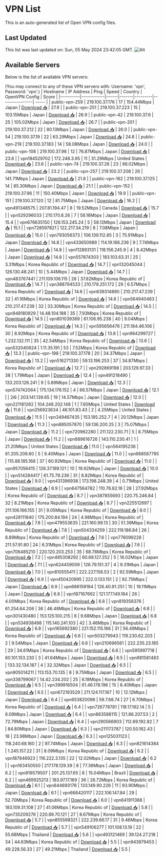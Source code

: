 # VPN List

This is an auto-generated list of Open VPN config files.

## Last Updated

This list was last updated on: Sun, 05 May 2024 23:42:05 GMT.
![Alt](https://repobeats.axiom.co/api/embed/186b98318ef1479477931607c1ad7d823f12451f.svg "Repobeats analytics image")

## Available Servers

Below is the list of available VPN servers:

(You may connect to any of these VPN servers with: Username: 'vpn', Password: 'vpn'.)
| Hostname | IP Address | Ping | Speed | Country | OpenVPN Config | Score |
|----------|------------|------|-------|---------|----------------| ----- |
| public-vpn-259 | 219.100.37.176 | 17 | 154.44Mbps | Japan | [Download 📥](./configs/server_0_JP.ovpn) | 27.9 |
| public-vpn-251 | 219.100.37.223 | 15 | 103.15Mbps | Japan | [Download 📥](./configs/server_1_JP.ovpn) | 26.9 |
| public-vpn-42 | 219.100.37.6 | 25 | 105.02Mbps | Japan | [Download 📥](./configs/server_2_JP.ovpn) | 26.7 |
| public-vpn-201 | 219.100.37.212 | 22 | 80.13Mbps | Japan | [Download 📥](./configs/server_3_JP.ovpn) | 26.0 |
| public-vpn-54 | 219.100.37.19 | 22 | 63.29Mbps | Japan | [Download 📥](./configs/server_4_JP.ovpn) | 24.8 |
| public-vpn-219 | 219.100.37.183 | 14 | 58.08Mbps | Japan | [Download 📥](./configs/server_5_JP.ovpn) | 24.0 |
| public-vpn-108 | 219.100.37.98 | 12 | 76.87Mbps | Japan | [Download 📥](./configs/server_6_JP.ovpn) | 23.6 |
| vpn184529702 | 172.248.3.95 | 11 | 31.29Mbps | United States | [Download 📥](./configs/server_7_US.ovpn) | 23.6 |
| public-vpn-74 | 219.100.37.26 | 23 | 86.02Mbps | Japan | [Download 📥](./configs/server_8_JP.ovpn) | 23.2 |
| public-vpn-257 | 219.100.37.208 | 26 | 141.71Mbps | Japan | [Download 📥](./configs/server_9_JP.ovpn) | 21.8 |
| public-vpn-162 | 219.100.37.125 | 14 | 85.30Mbps | Japan | [Download 📥](./configs/server_10_JP.ovpn) | 21.1 |
| public-vpn-152 | 219.100.37.96 | 11 | 150.40Mbps | Japan | [Download 📥](./configs/server_11_JP.ovpn) | 19.9 |
| public-vpn-151 | 219.100.37.120 | 12 | 81.75Mbps | Japan | [Download 📥](./configs/server_12_JP.ovpn) | 16.2 |
| vpn491348575 | 207.81.194.47 | 8 | 19.52Mbps | Canada | [Download 📥](./configs/server_13_CA.ovpn) | 15.7 |
| vpn529296033 | 210.170.8.26 | 7 | 58.16Mbps | Japan | [Download 📥](./configs/server_14_JP.ovpn) | 15.4 |
| vpn676635150 | 126.153.245.24 | 5 | 58.12Mbps | Japan | [Download 📥](./configs/server_15_JP.ovpn) | 15.1 |
| vpn728597821 | 122.217.34.219 | 8 | 7.08Mbps | Japan | [Download 📥](./configs/server_16_JP.ovpn) | 15.0 |
| vpn793056373 | 106.139.112.85 | 3 | 75.91Mbps | Japan | [Download 📥](./configs/server_17_JP.ovpn) | 14.8 |
| vpn433650989 | 114.19.166.236 | 9 | 7.74Mbps | Japan | [Download 📥](./configs/server_18_JP.ovpn) | 14.8 |
| vpn112893131 | 118.156.245.9 | 4 | 8.42Mbps | Japan | [Download 📥](./configs/server_19_JP.ovpn) | 14.8 |
| vpn557874303 | 183.103.63.31 | 25 | 3.31Mbps | Korea Republic of | [Download 📥](./configs/server_20_KR.ovpn) | 14.7 |
| vpn132045044 | 126.130.48.241 | 10 | 5.44Mbps | Japan | [Download 📥](./configs/server_21_JP.ovpn) | 14.7 |
| vpn483767441 | 211.109.106.115 | 28 | 37.82Mbps | Korea Republic of | [Download 📥](./configs/server_22_KR.ovpn) | 14.7 |
| vpn388794533 | 210.179.251.172 | 29 | 6.57Mbps | Korea Republic of | [Download 📥](./configs/server_23_KR.ovpn) | 14.6 |
| vpn639314890 | 210.217.47.239 | 32 | 41.16Mbps | Korea Republic of | [Download 📥](./configs/server_24_KR.ovpn) | 14.6 |
| vpn564940463 | 210.217.47.239 | 32 | 33.30Mbps | Korea Republic of | [Download 📥](./configs/server_25_KR.ovpn) | 14.5 |
| vpn948180929 | 14.48.104.188 | 35 | 7.93Mbps | Korea Republic of | [Download 📥](./configs/server_26_KR.ovpn) | 14.5 |
| vpn801039369 | 61.106.95.238 | 40 | 9.04Mbps | Korea Republic of | [Download 📥](./configs/server_27_KR.ovpn) | 14.3 |
| vpn595656476 | 211.184.46.106 | 30 | 8.92Mbps | Korea Republic of | [Download 📥](./configs/server_28_KR.ovpn) | 13.8 |
| vpn964299727 | 1.232.132.111 | 35 | 42.54Mbps | Korea Republic of | [Download 📥](./configs/server_29_KR.ovpn) | 13.6 |
| vpn532040624 | 1.11.35.191 | 53 | 7.52Mbps | Korea Republic of | [Download 📥](./configs/server_30_KR.ovpn) | 13.3 |
| public-vpn-198 | 219.100.37.178 | 20 | 34.37Mbps | Japan | [Download 📥](./configs/server_31_JP.ovpn) | 13.2 |
| vpn516271330 | 59.13.196.253 | 37 | 34.87Mbps | Korea Republic of | [Download 📥](./configs/server_32_KR.ovpn) | 12.7 |
| vpn292869198 | 203.129.97.33 | 38 | 1.79Mbps | Japan | [Download 📥](./configs/server_33_JP.ovpn) | 12.4 |
| vpn491218490 | 133.203.126.241 | 9 | 5.89Mbps | Japan | [Download 📥](./configs/server_34_JP.ovpn) | 12.3 |
| vpn574742064 | 175.134.176.152 | 4 | 66.57Mbps | Japan | [Download 📥](./configs/server_35_JP.ovpn) | 12.1 |
| 2i6 | 203.141.139.65 | 19 | 14.57Mbps | Japan | [Download 📥](./configs/server_36_JP.ovpn) | 12.0 |
| vpn221181262 | 104.248.202.148 | 1 | 7.60Mbps | United States | [Download 📥](./configs/server_37_US.ovpn) | 11.6 |
| vpn256923634 | 46.101.83.43 | 2 | 4.25Mbps | United States | [Download 📥](./configs/server_38_US.ovpn) | 11.5 |
| vpn349467435 | 153.195.252.7 | 4 | 20.12Mbps | Japan | [Download 📥](./configs/server_39_JP.ovpn) | 11.3 |
| vpn885057870 | 59.136.200.25 | 3 | 75.07Mbps | Japan | [Download 📥](./configs/server_40_JP.ovpn) | 11.2 |
| vpn720962280 | 211.122.230.71 | 5 | 8.75Mbps | Japan | [Download 📥](./configs/server_41_JP.ovpn) | 11.2 |
| vpn889616726 | 143.110.230.41 | 1 | 21.20Mbps | United States | [Download 📥](./configs/server_42_US.ovpn) | 11.0 |
| vpn564195238 | 61.205.209.60 | 5 | 9.40Mbps | Japan | [Download 📥](./configs/server_43_JP.ovpn) | 11.0 |
| vpn988587795 | 115.88.185.168 | 37 | 60.92Mbps | Korea Republic of | [Download 📥](./configs/server_44_KR.ovpn) | 11.0 |
| vpn957056415 | 126.37.189.121 | 10 | 19.92Mbps | Japan | [Download 📥](./configs/server_45_JP.ovpn) | 10.0 |
| vpn514284417 | 61.75.79.236 | 31 | 8.82Mbps | Korea Republic of | [Download 📥](./configs/server_46_KR.ovpn) | 9.0 |
| vpn431396938 | 173.198.248.39 | 4 | 0.71Mbps | United States | [Download 📥](./configs/server_47_US.ovpn) | 8.9 |
| vpn647564782 | 110.76.82.16 | 28 | 27.92Mbps | Korea Republic of | [Download 📥](./configs/server_48_KR.ovpn) | 8.7 |
| vpn387855693 | 220.75.246.84 | 32 | 8.21Mbps | Korea Republic of | [Download 📥](./configs/server_49_KR.ovpn) | 8.7 |
| vpn225512697 | 211.106.166.155 | 31 | 9.05Mbps | Korea Republic of | [Download 📥](./configs/server_50_KR.ovpn) | 8.0 |
| vpn428111840 | 175.200.84.194 | 24 | 4.98Mbps | Korea Republic of | [Download 📥](./configs/server_51_KR.ovpn) | 7.8 |
| vpn479553635 | 221.160.99.13 | 30 | 51.39Mbps | Korea Republic of | [Download 📥](./configs/server_52_KR.ovpn) | 7.6 |
| vpn504334259 | 222.119.186.84 | 26 | 8.89Mbps | Korea Republic of | [Download 📥](./configs/server_53_KR.ovpn) | 7.6 |
| vpn776099228 | 211.57.91.80 | 24 | 6.31Mbps | Korea Republic of | [Download 📥](./configs/server_54_KR.ovpn) | 7.6 |
| vpn706485210 | 220.120.203.253 | 35 | 68.78Mbps | Korea Republic of | [Download 📥](./configs/server_55_KR.ovpn) | 7.2 |
| vpn485308292 | 60.68.127.252 | 5 | 16.02Mbps | Japan | [Download 📥](./configs/server_56_JP.ovpn) | 7.1 |
| vpn624459009 | 126.79.151.37 | 4 | 9.31Mbps | Japan | [Download 📥](./configs/server_57_JP.ovpn) | 7.0 |
| vpn810555411 | 222.227.156.53 | 2 | 92.59Mbps | Japan | [Download 📥](./configs/server_58_JP.ovpn) | 6.9 |
| vpn450420995 | 222.0.133.151 | 2 | 92.75Mbps | Japan | [Download 📥](./configs/server_59_JP.ovpn) | 6.9 |
| vpn686159184 | 126.40.91.251 | 10 | 19.11Mbps | Japan | [Download 📥](./configs/server_60_JP.ovpn) | 6.8 |
| vpn187167662 | 121.177.149.184 | 26 | 4.00Mbps | Korea Republic of | [Download 📥](./configs/server_61_KR.ovpn) | 6.8 |
| vpn819358376 | 61.254.64.206 | 36 | 46.48Mbps | Korea Republic of | [Download 📥](./configs/server_62_KR.ovpn) | 6.8 |
| vpn301430480 | 153.125.100.215 | 8 | 9.68Mbps | Japan | [Download 📥](./configs/server_63_JP.ovpn) | 6.8 |
| vpn534938498 | 115.140.241.103 | 42 | 3.46Mbps | Korea Republic of | [Download 📥](./configs/server_64_KR.ovpn) | 6.8 |
| vpn165692380 | 221.152.115.166 | 31 | 56.49Mbps | Korea Republic of | [Download 📥](./configs/server_65_KR.ovpn) | 6.6 |
| vpn503279943 | 119.230.62.203 | 2 | 9.54Mbps | Japan | [Download 📥](./configs/server_66_JP.ovpn) | 6.6 |
| vpn210696561 | 222.235.23.185 | 29 | 34.61Mbps | Korea Republic of | [Download 📥](./configs/server_67_KR.ovpn) | 6.6 |
| vpn595997718 | 60.101.153.230 | 3 | 41.64Mbps | Japan | [Download 📥](./configs/server_68_JP.ovpn) | 6.5 |
| vpn981581483 | 133.32.134.187 | 4 | 32.32Mbps | Japan | [Download 📥](./configs/server_69_JP.ovpn) | 6.5 |
| vpn905014211 | 113.153.70.135 | 8 | 9.75Mbps | Japan | [Download 📥](./configs/server_70_JP.ovpn) | 6.5 |
| vpn338799067 | 14.42.234.202 | 25 | 6.18Mbps | Korea Republic of | [Download 📥](./configs/server_71_KR.ovpn) | 6.5 |
| vpn399916504 | 61.46.178.196 | 15 | 8.40Mbps | Japan | [Download 📥](./configs/server_72_JP.ovpn) | 6.5 |
| vpn672193529 | 211.124.117.167 | 10 | 12.12Mbps | Japan | [Download 📥](./configs/server_73_JP.ovpn) | 6.4 |
| vpn653820096 | 59.7.68.74 | 27 | 6.70Mbps | Korea Republic of | [Download 📥](./configs/server_74_KR.ovpn) | 6.4 |
| vpn726778781 | 118.17.162.14 | 5 | 6.08Mbps | Japan | [Download 📥](./configs/server_75_JP.ovpn) | 6.4 |
| vpn883588115 | 121.86.207.53 | 2 | 72.79Mbps | Japan | [Download 📥](./configs/server_76_JP.ovpn) | 6.4 |
| vpn290566903 | 112.69.192.82 | 7 | 84.80Mbps | Japan | [Download 📥](./configs/server_77_JP.ovpn) | 6.3 |
| vpn211173787 | 120.50.162.43 | 18 | 23.98Mbps | Japan | [Download 📥](./configs/server_78_JP.ovpn) | 6.3 |
| vpn125031123 | 118.240.68.160 | 2 | 97.74Mbps | Japan | [Download 📥](./configs/server_79_JP.ovpn) | 6.3 |
| vpn821614384 | 1.245.157.22 | 31 | 8.09Mbps | Korea Republic of | [Download 📥](./configs/server_80_KR.ovpn) | 6.2 |
| vpn187846923 | 116.222.3.135 | 22 | 12.02Mbps | Japan | [Download 📥](./configs/server_81_JP.ovpn) | 6.2 |
| vpn163450550 | 217.178.129.39 | 8 | 77.36Mbps | Japan | [Download 📥](./configs/server_82_JP.ovpn) | 6.2 |
| vpn919579507 | 201.25.137.65 | 8 | 15.04Mbps | Brazil | [Download 📥](./configs/server_83_BR.ovpn) | 6.2 |
| vpn469925213 | 183.97.17.169 | 36 | 26.72Mbps | Korea Republic of | [Download 📥](./configs/server_84_KR.ovpn) | 6.1 |
| vpn844693176 | 133.149.90.226 | 11 | 93.90Mbps | Japan | [Download 📥](./configs/server_85_JP.ovpn) | 6.1 |
| vpn666420117 | 222.106.147.84 | 29 | 52.70Mbps | Korea Republic of | [Download 📥](./configs/server_86_KR.ovpn) | 6.0 |
| vpn641911388 | 183.109.31.108 | 27 | 41.06Mbps | Korea Republic of | [Download 📥](./configs/server_87_KR.ovpn) | 5.8 |
| vpn735209276 | 220.89.70.121 | 27 | 8.67Mbps | Korea Republic of | [Download 📥](./configs/server_88_KR.ovpn) | 5.7 |
| vpn855598321 | 222.239.66.17 | 31 | 9.46Mbps | Korea Republic of | [Download 📥](./configs/server_89_KR.ovpn) | 5.7 |
| vpn549106277 | 101.108.13.19 | 22 | 55.68Mbps | Thailand | [Download 📥](./configs/server_90_TH.ovpn) | 5.6 |
| vpn493121469 | 39.124.27.218 | 34 | 44.63Mbps | Korea Republic of | [Download 📥](./configs/server_91_KR.ovpn) | 5.5 |
| vpn943979453 | 49.228.56.33 | 27 | 49.21Mbps | Thailand | [Download 📥](./configs/server_92_TH.ovpn) | 5.5 |
